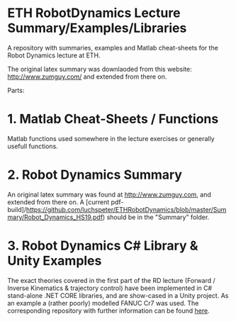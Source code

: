 # ETH RobotDynamics Lecture Summary/Examples/Libraries

A repository with summaries, examples and Matlab cheat-sheets for the Robot Dynamics lecture at ETH.

The original latex summary was downlaoded from this website: http://www.zumguy.com/ and extended from there on.

Parts:
# 1. Matlab Cheat-Sheets / Functions
Matlab functions used somewhere in the lecture exercises or generally usefull functions. 

# 2. Robot Dynamics Summary
An original latex summary was found at http://www.zumguy.com, and extended from there on. A [current pdf-build]/https://github.com/luchspeter/ETHRobotDynamics/blob/master/Summary/Robot_Dynamics_HS19.pdf) should be in the "Summary" folder.

# 3. Robot Dynamics C# Library & Unity Examples
The exact theories covered in the first part of the RD lecture (Forward / Inverse Kinematics & trajectory control) have been implemented in C# stand-alone .NET CORE libraries, and are show-cased in a Unity project. As an example a (rather poorly) modelled FANUC Cr7 was used. The corresponding repository with further information can be found [here](https://github.com/luchspeter/RobotDynamicsLibrary "Robot Dynamics Library"). 

